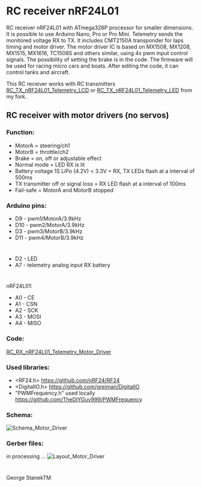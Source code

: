 # RC receiver nRF24L01 
RC receiver nRF24L01 with ATmega328P processor for smaller dimensions.
It is possible to use Arduino Nano, Pro or Pro Mini.
Telemetry sends the monitored voltage RX to TX. 
It includes CMT2150A transponder for laps timing and motor driver.
The motor driver IC is based on MX1508, MX1208, MX1515, MX1616, TC1508S and others similar, using 4x pwm input control signals.
The possibility of setting the brake is in the code.
The firmware will be used for racing micro cars and boats.
After editing the code, it can control tanks and aircraft.

This RC receiver works with RC transmitters [RC_TX_nRF24L01_Telemetry_LCD](https://github.com/stanekTM/RC_TX_nRF24L01_Telemetry_LCD) or
[RC_TX_nRF24L01_Telemetry_LED](https://github.com/stanekTM/RC_TX_nRF24L01_Telemetry_LED) from my fork.

## RC receiver with motor drivers (no servos)
### Function:
* MotorA = steering/ch1
* MotorB = throttle/ch2
* Brake = on, off or adjustable effect 
* Normal mode = LED RX is lit
* Battery voltage 1S LiPo (4.2V) < 3.3V = RX, TX LEDs flash at a interval of 500ms
* TX transmitter off or signal loss = RX LED flash at a interval of 100ms 
* Fail-safe = MotorA and MotorB stopped

### Arduino pins:
* D9  - pwm1/MotorA/3.9kHz
* D10 - pwm2/MotorA/3.9kHz
* D3  - pwm3/MotorB/3.9kHz
* D11 - pwm4/MotorB/3.9kHz
#
* D2  - LED
* A7  - telemetry analog input RX battery
#
nRF24L01:
* A0  - CE
* A1  - CSN
* A2  - SCK
* A3  - MOSI
* A4  - MISO

### Code:
[RC_RX_nRF24L01_Telemetry_Motor_Driver](https://github.com/stanekTM/RC_RX_nRF24L01_Telemetry_Motor_Driver_Servo/blob/master/RC_RX_nRF24L01_2ch_A1_Motor_Driver/RC_RX_nRF24L01_2ch_A1_Motor_Driver.ino)

### Used libraries:
* <RF24.h>                      https://github.com/nRF24/RF24 
* <DigitalIO.h>                 https://github.com/greiman/DigitalIO
* "PWMFrequency.h" used locally https://github.com/TheDIYGuy999/PWMFrequency

### Schema:
![Schema_Motor_Driver](https://raw.githubusercontent.com/stanekTM/RC_RX_nRF24L01_Telemetry_Motor_Driver_Servo/master/RC_RX_nRF24L01_2ch_A1_Motor_Driver/Schema_Motor_Driver.PNG)

### Gerber files: 
in processing ...
![Layout_Motor_Driver](https://raw.githubusercontent.com/stanekTM/RC_RX_nRF24L01_Telemetry_Motor_Driver_Servo/master/RC_RX_nRF24L01_2ch_A1_Motor_Driver/Layout_Motor_Driver.PNG)
#
George StanekTM
